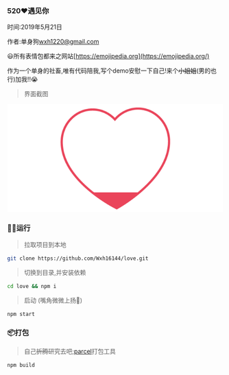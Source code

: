 ### 520❤遇见你

时间:2019年5月21日

作者:单身狗<wxh1220@gmail.com>

😃所有表情包都来之网站[https://emojipedia.org](https://emojipedia.org/)

作为一个单身的社畜,唯有代码陪我,写个demo安慰一下自己!来个~~小姐姐~~(男的也行)加我!!😭

> 界面截图

![love](./love.gif)

### 👨‍💻运行
> 拉取项目到本地
```bash
git clone https://github.com/Wxh16144/love.git
```
> 切换到目录,并安装依赖
```bash
cd love && npm i
```
> 启动 (嘴角微微上扬🐶)
```bash
npm start
```

### 📦打包 
> 自己~~折腾~~研究去吧;[parcel](https://parceljs.org)打包工具
```bash
npm build
```

